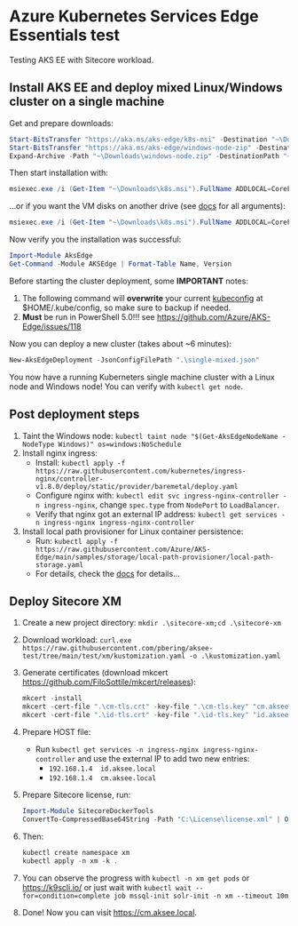 # Azure Kubernetes Services Edge Essentials test

Testing AKS EE with Sitecore workload.

## Install AKS EE and deploy mixed Linux/Windows cluster on a single machine

Get and prepare downloads:
```powershell
Start-BitsTransfer "https://aka.ms/aks-edge/k8s-msi" -Destination "~\Downloads\k8s.msi"
Start-BitsTransfer "https://aka.ms/aks-edge/windows-node-zip" -Destination "~\Downloads\windows-node.zip"
Expand-Archive -Path "~\Downloads\windows-node.zip" -DestinationPath "~\Downloads"
```

Then start installation with:

```powershell
msiexec.exe /i (Get-Item "~\Downloads\k8s.msi").FullName ADDLOCAL=CoreFeature,WindowsNodeFeature /passive
```

...or if you want the VM disks on another drive (see [docs](https://learn.microsoft.com/en-us/azure/aks/hybrid/aks-edge-howto-setup-machine#install-aks-edge-essentials) for all arguments):

```powershell
msiexec.exe /i (Get-Item "~\Downloads\k8s.msi").FullName ADDLOCAL=CoreFeature,WindowsNodeFeature VHDXDIR=D:\Data\AksEdge /passiv`
```

Now verify you the installation was successful:

```powershell
Import-Module AksEdge
Get-Command -Module AKSEdge | Format-Table Name, Version
```

Before starting the cluster deployment, some **IMPORTANT** notes:

1. The following command will **overwrite** your current [kubeconfig](https://kubernetes.io/docs/concepts/configuration/organize-cluster-access-kubeconfig/) at $HOME/.kube/config, so make sure to backup if needed.
1. **Must** be run in PowerShell 5.0!!! see <https://github.com/Azure/AKS-Edge/issues/118>

Now you can deploy a new cluster (takes about ~6 minutes):

```powershell
New-AksEdgeDeployment -JsonConfigFilePath ".\single-mixed.json"
```

You now have a running Kuberneters single machine cluster with a Linux node and Windows node! You can verify with `kubectl get node`.

## Post deployment steps

1. Taint the Windows node: `kubectl taint node "$(Get-AksEdgeNodeName -NodeType Windows)" os=windows:NoSchedule`
1. Install nginx ingress:
    - Install: `kubectl apply -f https://raw.githubusercontent.com/kubernetes/ingress-nginx/controller-v1.8.0/deploy/static/provider/baremetal/deploy.yaml`
    - Configure nginx with: `kubectl edit svc ingress-nginx-controller -n ingress-nginx`, change `spec.type` from `NodePort` to `LoadBalancer`.
    - Verify that nginx got an external IP address: `kubectl get services -n ingress-nginx ingress-nginx-controller`
1. Install local path provisioner for Linux container persistence:
    - Run: `kubectl apply -f https://raw.githubusercontent.com/Azure/AKS-Edge/main/samples/storage/local-path-provisioner/local-path-storage.yaml`
    - For details, check the [docs](https://learn.microsoft.com/en-us/azure/aks/hybrid/aks-edge-howto-use-storage-local-path) for details...

## Deploy Sitecore XM

1. Create a new project directory: `mkdir .\sitecore-xm;cd .\sitecore-xm`
1. Download workload: `curl.exe https://raw.githubusercontent.com/pbering/aksee-test/tree/main/test/xm/kustomization.yaml -o .\kustomization.yaml`
1. Generate certificates (download mkcert <https://github.com/FiloSottile/mkcert/releases>):

    ```powershell
    mkcert -install
    mkcert -cert-file ".\cm-tls.crt" -key-file ".\cm-tls.key" "cm.aksee.local"
    mkcert -cert-file ".\id-tls.crt" -key-file ".\id-tls.key" "id.aksee.local"
    ```

1. Prepare HOST file:
    - Run `kubectl get services -n ingress-nginx ingress-nginx-controller` and use the external IP to add two new entries:
      - `192.168.1.4  id.aksee.local`
      - `192.168.1.4  cm.aksee.local`

1. Prepare Sitecore license, run:

   ``` powershell
   Import-Module SitecoreDockerTools
   ConvertTo-CompressedBase64String -Path "C:\License\license.xml" | Out-File -Encoding ascii -NoNewline -FilePath .\sitecore-license.txt
   ```

1. Then:

    ```powershell
    kubectl create namespace xm
    kubectl apply -n xm -k .
    ```

1. You can observe the progress with `kubectl -n xm get pods` or <https://k9scli.io/> or just wait with `kubectl wait --for=condition=complete job mssql-init solr-init -n xm --timeout 10m`
1. Done! Now you can visit <https://cm.aksee.local>.
